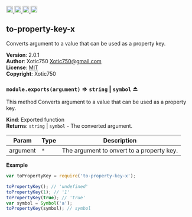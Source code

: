 <a href="https://travis-ci.org/Xotic750/to-property-key-x"
   title="Travis status">
<img
   src="https://travis-ci.org/Xotic750/to-property-key-x.svg?branch=master"
   alt="Travis status" height="18"/>
</a>
<a href="https://david-dm.org/Xotic750/to-property-key-x"
   title="Dependency status">
<img src="https://david-dm.org/Xotic750/to-property-key-x.svg"
   alt="Dependency status" height="18"/>
</a>
<a href="https://david-dm.org/Xotic750/to-property-key-x#info=devDependencies"
   title="devDependency status">
<img src="https://david-dm.org/Xotic750/to-property-key-x/dev-status.svg"
   alt="devDependency status" height="18"/>
</a>
<a href="https://badge.fury.io/js/to-property-key-x" title="npm version">
<img src="https://badge.fury.io/js/to-property-key-x.svg"
   alt="npm version" height="18"/>
</a>
<a name="module_to-property-key-x"></a>

## to-property-key-x
Converts argument to a value that can be used as a property key.

**Version**: 2.0.1  
**Author**: Xotic750 <Xotic750@gmail.com>  
**License**: [MIT](&lt;https://opensource.org/licenses/MIT&gt;)  
**Copyright**: Xotic750  
<a name="exp_module_to-property-key-x--module.exports"></a>

### `module.exports(argument)` ⇒ <code>string</code> \| <code>symbol</code> ⏏
This method Converts argument to a value that can be used as a property key.

**Kind**: Exported function  
**Returns**: <code>string</code> \| <code>symbol</code> - The converted argument.  

| Param | Type | Description |
| --- | --- | --- |
| argument | <code>\*</code> | The argument to onvert to a property key. |

**Example**  
```js
var toPropertyKey = require('to-property-key-x');

toPropertyKey(); // 'undefined'
toPropertyKey(1); // '1'
toPropertyKey(true); // 'true'
var symbol = Symbol('a');
toPropertyKey(symbol); // symbol
```
